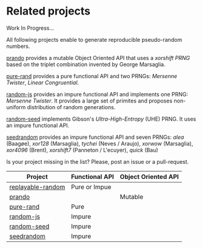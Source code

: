 # Related projects

Work In Progress...

All following projects enable to generate reproducible pseudo-random numbers.

[prando][prando] provides a mutable Object Oriented API that uses a *xorshift PRNG* based on the triplet combination invented by George Marsaglia.

[pure-rand][prand] provides a pure functional API and two PRNGs: *Mersenne Twister*, *Linear Congruential*.

[random-js][rand-js] provides an impure functional API and implements one PRNG: *Mersenne Twister*. It provides a large set of primites and proposes non-uniform distribution of random generations.

[random-seed][rand-seed] implements Gibson's *Ultra-High-Entropy* (UHE) PRNG. It uses an impure functional API.

[seedrandom][seedrand] provides an impure functional API and seven PRNGs: *alea* (Baagøe), *xor128* (Marsaglia), *tychei* (Neves / Araujo), *xorwow* (Marsaglia), *xor4096* (Brent), *xorshift7* (Panneton / L'ecuyer), *quick* (Bau)

Is your project missing in the list? Please, post an issue or a pull-request.

| Project                  | Functional API | Object Oriented API |
|--------------------------|----------------|---------------------|
| [replayable-random](#)   | Pure or Impue  |                     |
| [prando][prando]         |                | Mutable             |
| [pure-rand][prand]       | Pure           |                     |
| [random-js][rand-js]     | Impure         |                     |
| [random-seed][rand-seed] | Impure         |                     |
| [seedrandom][seedrand]   | Impure         |                     |

[prand]:
https://github.com/dubzzz/pure-rand
[prando]:
https://github.com/zeh/prando
[rand-js]:
https://github.com/ckknight/random-js
[rand-seed]:
https://github.com/skratchdot/random-seed
[seedrand]:
https://github.com/davidbau/seedrandom
